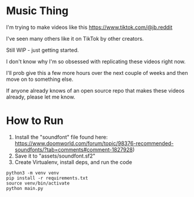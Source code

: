 # Music Thing

I'm trying to make videos like this https://www.tiktok.com/@jb.reddit

I've seen many others like it on TikTok by other creators.

Still WIP - just getting started.

I don't know why I'm so obsessed with replicating these videos right now.

I'll prob give this a few more hours over the next couple of weeks and then move on to something else.

If anyone already knows of an open source repo that makes these videos already, please let me know.

# How to Run

1. Install the "soundfont" file found here: https://www.doomworld.com/forum/topic/98376-recommended-soundfonts/?tab=comments#comment-1827928)
2. Save it to "assets/soundfont.sf2"
2. Create Virtualenv, install deps, and run the code

```shell
python3 -m venv venv
pip install -r requirements.txt
source venv/bin/activate
python main.py
```